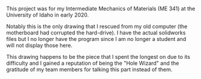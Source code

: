 This project was for my Intermediate Mechanics of Materials (ME 341) at the University of Idaho in early 2020.

Notably this is the only drawing that I rescued from my old computer (the motherboard had corrupted the hard-drive). 
I have the actual solidworks files but I no longer have the program since I am no longer a student and will not display those here.

This drawing happens to be the piece that I spent the longest on due to its difficulty and I gained a reputation of being the "Hole Wizard" and the gratitude of my team members for talking this part instead of them.
